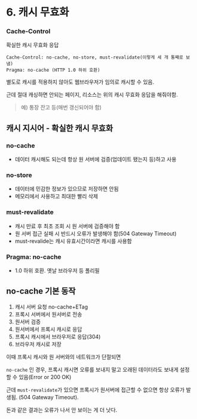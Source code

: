 # 6. 캐시 무효화

### Cache-Control

확실한 캐시 무효화 응답

```
Cache-Control: no-cache, no-store, must-revalidate(이렇게 세 개 통째로 보냄)
Pragma: no-cache (HTTP 1.0 하위 호환)
```

별도로 캐시를 적용하지 않아도 웹브라우저가 임의로 캐시할 수 있음.

근데 절대 캐싱하면 안되는 페이지, 리소스는 위의 캐시 무효화 응답을 해줘야함.

> 예) 통장 잔고 등(매번 갱신되어야 함)

## 캐시 지시어 - 확실한 캐시 무효화

### no-cache

- 데이터 캐시해도 되는데 항상 원 서버에 검증(업데이트 됐는지 등)하고 사용

### no-store

- 데이터에 민감한 정보가 있으므로 저장하면 안됨
- 메모리에서 사용하고 최대한 빨리 삭제

### must-revalidate

- 캐시 만료 후 최초 조회 시 원 서버에 검증해야 함
- 원 서버 접근 실패 시 반드시 오류가 발생해야 함(504 Gateway Timeout)
- must-revalide는 캐시 유효시간이라면 캐시를 사용함

### Pragma: no-cache

- 1.0 하위 호환. 옛날 브라우저 등 폴리필

## no-cache 기본 동작

1. 캐시 서버 요청 no-cache+ETag
2. 프록시 서버에서 원서버로 전송
3. 원서버 검증
4. 원서버에서 프록시 캐시로 응답
5. 프록시 캐시에서 브라우저로 응답(304)
6. 브라우저 캐시로 저장

이때 프록시 캐시와 원 서버와의 네트워크가 단절되면

`no-cache` 인 경우, 프록시 캐시면 오류를 보내지 말고 오래된 데이터라도 보내게 설정 할 수 있음(Error or 200 OK)

근데 `must-revalidate`가 있으면 프록시가 원서버에 접근할 수 없으면 항상 오류가 발생됨. (504 Gateway Timeout).

돈과 같은 결과는 오류가 나서 안 보이는 게 더 낫다.

